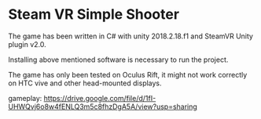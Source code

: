# Steam VR Simple Shooter

The game has been written in C# with unity 2018.2.18.f1 and SteamVR Unity plugin v2.0.

Installing above mentioned software is necessary to run the project.

The game has only been tested on Oculus Rift, it might not work correctly on HTC vive and other head-mounted displays.

gameplay: https://drive.google.com/file/d/1fI-UHWQvj6o8w4fENLQ3m5c8fhzDgA5A/view?usp=sharing